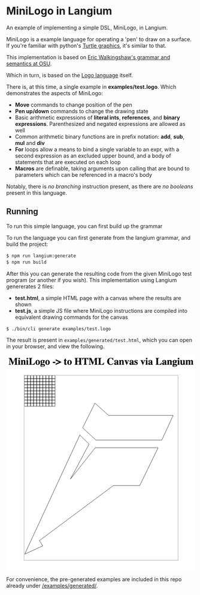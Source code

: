 # MiniLogo in Langium

An example of implementing a simple DSL, MiniLogo, in Langium.

MiniLogo is a example language for operating a 'pen' to draw on a surface. If you're familiar with python's [Turtle graphics](https://docs.python.org/3/library/turtle.html), it's similar to that.

This implementation is based on [Eric Walkingshaw's grammar and semantics at OSU](https://web.engr.oregonstate.edu/~walkiner/teaching/cs381-wi21/minilogo.html).

Which in turn, is based on the [Logo language](https://el.media.mit.edu/logo-foundation/what_is_logo/logo_programming.html) itself.

There is, at this time, a single example in **examples/test.logo**. Which demonstrates the aspects of MiniLogo:
- **Move** commands to change position of the pen
- **Pen up/down** commands to change the drawing state
- Basic arithmetic expressions of **literal ints**, **references**, and **binary expressions**. Parenthesized and negated expressions are allowed as well
- Common arithmetic binary functions are in prefix notation: **add**, **sub**, **mul** and **div**
- **For** loops allow a means to bind a single variable to an expr, with a second expression as an excluded upper bound, and a body of statements that are executed on each loop
- **Macros** are definable, taking arguments upon calling that are bound to parameters which can be referenced in a macro's body

Notably, there is *no branching* instruction present, as there are *no booleans* present in this language.

## Running

To run this simple language, you can first build up the grammar

To run the language you can first generate from the langium grammar, and build the project:
```bash
$ npm run langium:generate
$ npm run build
```

After this you can generate the resulting code from the given MiniLogo test program (or another if you wish). This implementation using Langium genererates 2 files:
- **test.html**, a simple HTML page with a canvas where the results are shown
- **test.js**, a simple JS file where MiniLogo instructions are compiled into equivalent drawing commands for the canvas

```bash
$ ./bin/cli generate examples/test.logo
```

The result is present in `examples/generated/test.html`, which you can open in your browser, and view the following.

![Image of the resulting HTML page generated test.logo](ex1.png)

For convenience, the pre-generated examples are included in this repo already under [/examples/generated/](https://github.com/montymxb/minilogo-langium-example/tree/main/examples/generated).

